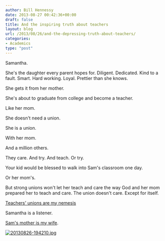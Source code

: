 ```yaml
---
author: Bill Hennessy
date: 2013-08-27 00:42:36+00:00
draft: false
title: And the inspiring truth about teachers
layout: blog
url: /2013/08/26/and-the-depressing-truth-about-teachers/
categories:
- Academics
type: "post"
---
```


Samantha. 

She's the daughter every parent hopes for. Diligent. Dedicated. Kind to a fault. Smart. Hard working. Loyal. Prettier than she knows. 

She gets it from her mother.

She's about to graduate from college and become a teacher. 

Like her mom.

She doesn't need a union. 

She is a union. 

With her mom.

And a million others.

They care. And try. And teach. Or try. 

Your kid would be blessed to walk into Sam's classroom one day.

Or her mom's. 

But strong unions won't let her teach and care the way God and her mom prepared her to teach and care. The union doesn't care. Except for itself.

[Teachers' unions are my nemesis](https://hennessysview.com/2013/08/26/devastating-truth-teachers-unions/) 

Samantha is a listener. 

[Sam's mother is my wife](https://hennessysview.com/2013/02/15/heres-the-dirty-little-secret-about-teachers-nobody-is-telling-you-about/). 

  
  
[![20130826-194210.jpg](https://hennessysview.com/wp-content/uploads/2013/08/20130826-194210.jpg)
](https://hennessysview.com/wp-content/uploads/2013/08/20130826-194210.jpg)
